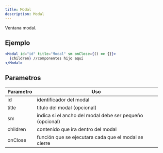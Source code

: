 ```yaml
---
title: Modal
description: Modal
---
```


Ventana modal.

## Ejemplo

```jsx
<Modal id="id" title="Modal" sm onClose={() => {}}>
  {children} //componentes hijo aquí
</Modal>
```

## Parametros

| Parametro | Uso                                                      |
| --------- | -------------------------------------------------------- |
| id        | identificador del modal                                  |
| title     | titulo del modal (opcional)                              |
| sm        | indica si el ancho del modal debe ser pequeño (opcional) |
| children  | contenido que ira dentro del modal                       |
| onClose   | función que se ejecutara cada que el modal se cierre     |
